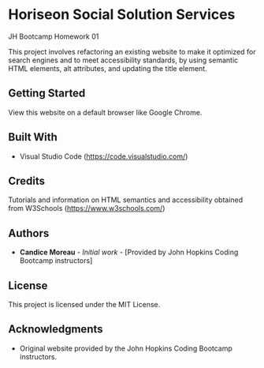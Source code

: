 # Horiseon Social Solution Services
JH Bootcamp Homework 01

This project involves refactoring an existing website to make it optimized for search engines and to meet accessibility standards, by using semantic HTML elements, alt attributes, and updating the title element. 

## Getting Started

View this website on a default browser like Google Chrome.


## Built With

* Visual Studio Code (https://code.visualstudio.com/)


## Credits

Tutorials and information on HTML semantics and accessibility obtained from W3Schools (https://www.w3schools.com/)

## Authors

* **Candice Moreau** - *Initial work* - [Provided by John Hopkins Coding Bootcamp instructors]


## License

This project is licensed under the MIT License.


## Acknowledgments

* Original website provided by the John Hopkins Coding Bootcamp instructors. 
